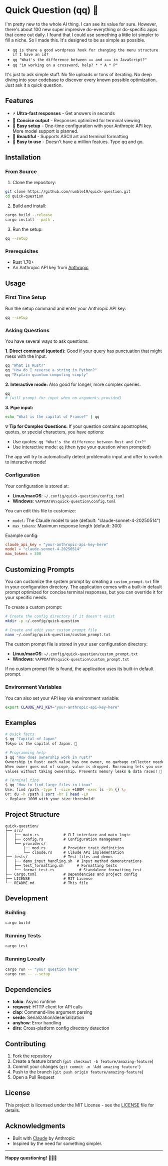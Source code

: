 # Quick Question (qq) 🚀

I'm pretty new to the whole AI thing. I can see its value for sure. However, there's about 100 new super impresive do-everything or do-specific apps that come out daily. I found that I could use something a <del>little</del> lot simpler to fill a niche. So I made this. It's designed to be as simple as possible. 
- `qq is there a good wordpress hook for changing the menu structure if I have an id?`
- `qq "What's the difference between == and === in JavaScript?"`
- `qq "im working on a crossword, help? * * A * P"`

It's just to ask simple stuff. No file uploads or tons of iterating. No deep diving into your codebase to discover every known possible optimization. Just ask it a quick question. 

## Features

- ⚡ **Ultra-fast responses** - Get answers in seconds
- 🎯 **Concise output** - Responses optimized for terminal viewing
- 🔧 **Easy setup** - One-time configuration with your Anthropic API key. More model support is planned. 
- 🎨 **Beautiful** - Supports ASCII art and terminal formatting
- 🙏 **Easy to use** - Doesn't have a million featues. Type qq and go. 

## Installation

### From Source

1. Clone the repository:
```bash
git clone https://github.com/rumble19/quick-question.git
cd quick-question
```

2. Build and install:
```bash
cargo build --release
cargo install --path .
```

3. Run the setup:
```bash
qq --setup
```

### Prerequisites

- Rust 1.70+ 
- An Anthropic API key from [Anthropic](https://www.anthropic.com/)

## Usage

### First Time Setup

Run the setup command and enter your Anthropic API key:

```bash
qq --setup
```

### Asking Questions

You have several ways to ask questions:

**1. Direct command (quoted):** Good if your query has punctuation that might mess with the input. 
```bash
qq "What is Rust?"
qq "How do I reverse a string in Python?"
qq "Explain quantum computing simply"
```

**2. Interactive mode:**  Also good for longer, more complex queries. 
```bash
qq
# (will prompt for input when no arguments provided)
```

**3. Pipe input:**
```bash
echo "What is the capital of France?" | qq
```

**💡 Tip for Complex Questions:**
If your question contains apostrophes, quotes, or special characters, you have options:
- Use quotes: `qq "What's the difference between Rust and C++?"`
- Use interactive mode: `qq` (then type your question when prompted)

The app will try to automatically detect problematic input and offer to switch to interactive mode!

### Configuration

Your configuration is stored at:
- **Linux/macOS**: `~/.config/quick-question/config.toml`
- **Windows**: `%APPDATA%\quick-question\config.toml`

You can edit this file to customize:
- `model`: The Claude model to use (default: "claude-sonnet-4-20250514")
- `max_tokens`: Maximum response length (default: 300)

Example config:
```toml
claude_api_key = "your-anthropic-api-key-here"
model = "claude-sonnet-4-20250514"
max_tokens = 300
```

## Customizing Prompts

You can customize the system prompt by creating a `custom_prompt.txt` file in your configuration directory. The application comes with a built-in default prompt optimized for concise terminal responses, but you can override it for your specific needs.

To create a custom prompt:
```bash
# Create the config directory if it doesn't exist  
mkdir -p ~/.config/quick-question

# Create and edit your custom prompt file
nano ~/.config/quick-question/custom_prompt.txt
```

The custom prompt file is stored in your user configuration directory:
- **Linux/macOS**: `~/.config/quick-question/custom_prompt.txt`  
- **Windows**: `%APPDATA%\quick-question\custom_prompt.txt`

If no custom prompt file is found, the application uses its built-in default prompt.

### Environment Variables

You can also set your API key via environment variable:
```bash
export CLAUDE_API_KEY="your-anthropic-api-key-here"
```

## Examples

```bash
# Quick facts
$ qq "Capital of Japan"
Tokyo is the capital of Japan. 🗾

# Programming help
$ qq "How does ownership work in rust?"
Ownership in Rust: each value has one owner, no garbage collector needed. 
When owner goes out of scope, value is dropped. Borrowing lets you use 
values without taking ownership. Prevents memory leaks & data races! 🦀

# Terminal tips
$ qq "How to find large files in Linux"
Use: find /path -type f -size +100M -exec ls -lh {} \;
Or: du -h /path | sort -hr | head -10
💡 Replace 100M with your size threshold!
```

## Project Structure

```
quick-question/
├── src/
│   ├── main.rs           # CLI interface and main logic
│   ├── config.rs         # Configuration management
│   └── providers/
│       ├── mod.rs        # Provider trait definition
│       └── claude.rs     # Claude API implementation
├── tests/                # Test files and demos
│   ├── demo_input_handling.sh  # Input method demonstrations
│   ├── test_formatting.sh      # Formatting tests
│   └── format_test.rs           # Standalone formatting test
├── Cargo.toml            # Dependencies and project config
├── LICENSE               # MIT License
└── README.md             # This file
```

## Development

### Building

```bash
cargo build
```

### Running Tests

```bash
cargo test
```

### Running Locally

```bash
cargo run -- "your question here"
cargo run -- --setup
```

## Dependencies

- **tokio**: Async runtime
- **reqwest**: HTTP client for API calls
- **clap**: Command-line argument parsing
- **serde**: Serialization/deserialization
- **anyhow**: Error handling
- **dirs**: Cross-platform config directory detection

## Contributing

1. Fork the repository
2. Create a feature branch (`git checkout -b feature/amazing-feature`)
3. Commit your changes (`git commit -m 'Add amazing feature'`)
4. Push to the branch (`git push origin feature/amazing-feature`)
5. Open a Pull Request

## License

This project is licensed under the MIT License - see the [LICENSE](LICENSE) file for details.

## Acknowledgments

- Built with [Claude](https://www.anthropic.com/) by Anthropic
- Inspired by the need for something simpler.

---

**Happy questioning!** 🤔💭✨
